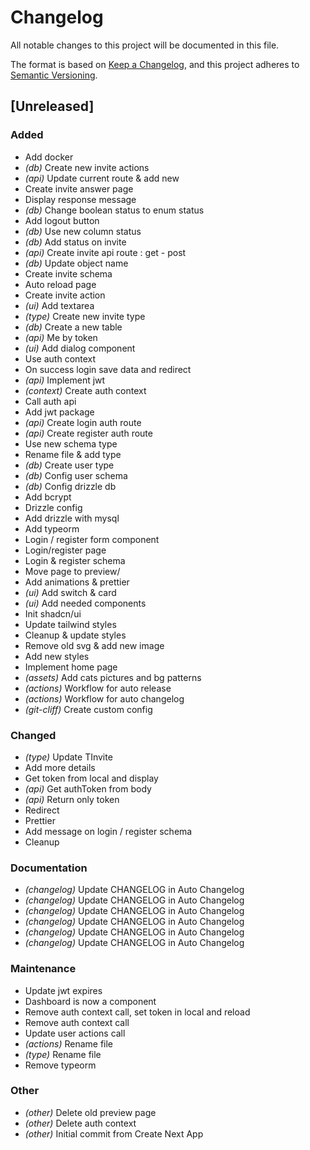 # Changelog

All notable changes to this project will be documented in this file.

The format is based on [Keep a Changelog](https://keepachangelog.com),
and this project adheres to [Semantic Versioning](https://semver.org/).

## [Unreleased]

### Added

- Add docker
- *(db)* Create new invite actions
- *(api)* Update current route  & add new
- Create invite answer page
- Display response message
- *(db)* Change boolean status to enum status
- Add logout button
- *(db)* Use new column status
- *(db)* Add status on invite
- *(api)* Create invite api route : get - post
- *(db)* Update object name
- Create invite schema
- Auto reload page
- Create invite action
- *(ui)* Add textarea
- *(type)* Create new invite type
- *(db)* Create a new table
- *(api)* Me by token
- *(ui)* Add dialog component
- Use auth context
- On success login save data and redirect
- *(api)* Implement jwt
- *(context)* Create auth context
- Call auth api
- Add jwt package
- *(api)* Create login auth route
- *(api)* Create register auth route
- Use new schema type
- Rename file & add type
- *(db)* Create user type
- *(db)* Config user schema
- *(db)* Config drizzle db
- Add bcrypt
- Drizzle config
- Add drizzle with mysql
- Add typeorm
- Login / register form component
- Login/register page
- Login & register schema
- Move page to preview/
- Add animations & prettier
- *(ui)* Add switch & card
- *(ui)* Add needed components
- Init shadcn/ui
- Update tailwind styles
- Cleanup & update styles
- Remove old svg & add new image
- Add new styles
- Implement home page
- *(assets)* Add cats pictures and bg patterns
- *(actions)* Workflow for auto release
- *(actions)* Workflow for auto changelog
- *(git-cliff)* Create custom config

### Changed

- *(type)* Update TInvite
- Add more details
- Get token from local and display
- *(api)* Get authToken from body
- *(api)* Return only token
- Redirect
- Prettier
- Add message on login / register schema
- Cleanup

### Documentation

- *(changelog)* Update CHANGELOG in Auto Changelog
- *(changelog)* Update CHANGELOG in Auto Changelog
- *(changelog)* Update CHANGELOG in Auto Changelog
- *(changelog)* Update CHANGELOG in Auto Changelog
- *(changelog)* Update CHANGELOG in Auto Changelog
- *(changelog)* Update CHANGELOG in Auto Changelog

### Maintenance

- Update jwt expires
- Dashboard is now a component
- Remove auth context call, set token in local and reload
- Remove auth context call
- Update user actions call
- *(actions)* Rename file
- *(type)* Rename file
- Remove typeorm

### Other

- *(other)* Delete old preview page
- *(other)* Delete auth context
- *(other)* Initial commit from Create Next App

